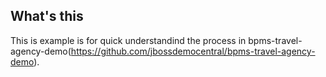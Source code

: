 ## What's this

This is example is for quick understandind the process in bpms-travel-agency-demo(https://github.com/jbossdemocentral/bpms-travel-agency-demo).



